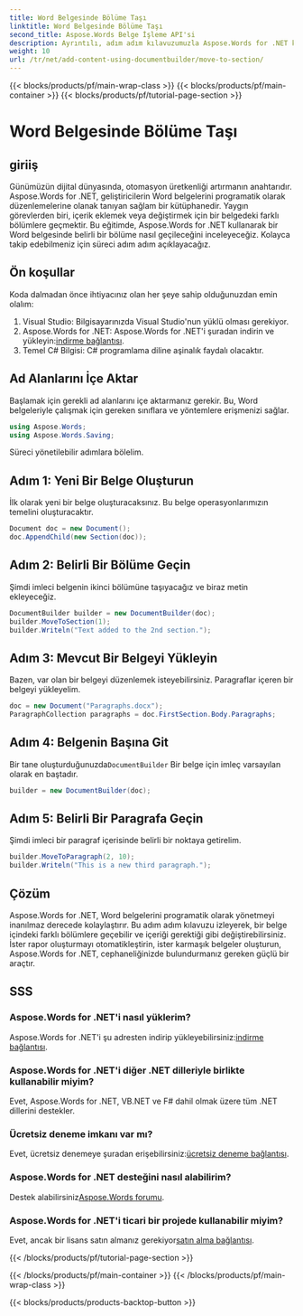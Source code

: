 ```yaml
---
title: Word Belgesinde Bölüme Taşı
linktitle: Word Belgesinde Bölüme Taşı
second_title: Aspose.Words Belge İşleme API'si
description: Ayrıntılı, adım adım kılavuzumuzla Aspose.Words for .NET kullanarak Word belgelerindeki farklı bölümlere nasıl taşınacağınızı öğrenin.
weight: 10
url: /tr/net/add-content-using-documentbuilder/move-to-section/
---
```


{{< blocks/products/pf/main-wrap-class >}}
{{< blocks/products/pf/main-container >}}
{{< blocks/products/pf/tutorial-page-section >}}

# Word Belgesinde Bölüme Taşı

## giriiş

Günümüzün dijital dünyasında, otomasyon üretkenliği artırmanın anahtarıdır. Aspose.Words for .NET, geliştiricilerin Word belgelerini programatik olarak düzenlemelerine olanak tanıyan sağlam bir kütüphanedir. Yaygın görevlerden biri, içerik eklemek veya değiştirmek için bir belgedeki farklı bölümlere geçmektir. Bu eğitimde, Aspose.Words for .NET kullanarak bir Word belgesinde belirli bir bölüme nasıl geçileceğini inceleyeceğiz. Kolayca takip edebilmeniz için süreci adım adım açıklayacağız.

## Ön koşullar

Koda dalmadan önce ihtiyacınız olan her şeye sahip olduğunuzdan emin olalım:

1. Visual Studio: Bilgisayarınızda Visual Studio'nun yüklü olması gerekiyor.
2.  Aspose.Words for .NET: Aspose.Words for .NET'i şuradan indirin ve yükleyin:[indirme bağlantısı](https://releases.aspose.com/words/net/).
3. Temel C# Bilgisi: C# programlama diline aşinalık faydalı olacaktır.

## Ad Alanlarını İçe Aktar

Başlamak için gerekli ad alanlarını içe aktarmanız gerekir. Bu, Word belgeleriyle çalışmak için gereken sınıflara ve yöntemlere erişmenizi sağlar.

```csharp
using Aspose.Words;
using Aspose.Words.Saving;
```

Süreci yönetilebilir adımlara bölelim.

## Adım 1: Yeni Bir Belge Oluşturun

İlk olarak yeni bir belge oluşturacaksınız. Bu belge operasyonlarımızın temelini oluşturacaktır.

```csharp
Document doc = new Document();
doc.AppendChild(new Section(doc));
```

## Adım 2: Belirli Bir Bölüme Geçin

Şimdi imleci belgenin ikinci bölümüne taşıyacağız ve biraz metin ekleyeceğiz.

```csharp
DocumentBuilder builder = new DocumentBuilder(doc);
builder.MoveToSection(1);
builder.Writeln("Text added to the 2nd section.");
```

## Adım 3: Mevcut Bir Belgeyi Yükleyin

Bazen, var olan bir belgeyi düzenlemek isteyebilirsiniz. Paragraflar içeren bir belgeyi yükleyelim.

```csharp
doc = new Document("Paragraphs.docx");
ParagraphCollection paragraphs = doc.FirstSection.Body.Paragraphs;
```

## Adım 4: Belgenin Başına Git

Bir tane oluşturduğunuzda`DocumentBuilder` Bir belge için imleç varsayılan olarak en baştadır.

```csharp
builder = new DocumentBuilder(doc);
```

## Adım 5: Belirli Bir Paragrafa Geçin

Şimdi imleci bir paragraf içerisinde belirli bir noktaya getirelim.

```csharp
builder.MoveToParagraph(2, 10);
builder.Writeln("This is a new third paragraph.");
```

## Çözüm

Aspose.Words for .NET, Word belgelerini programatik olarak yönetmeyi inanılmaz derecede kolaylaştırır. Bu adım adım kılavuzu izleyerek, bir belge içindeki farklı bölümlere geçebilir ve içeriği gerektiği gibi değiştirebilirsiniz. İster rapor oluşturmayı otomatikleştirin, ister karmaşık belgeler oluşturun, Aspose.Words for .NET, cephaneliğinizde bulundurmanız gereken güçlü bir araçtır.

## SSS

### Aspose.Words for .NET'i nasıl yüklerim?
 Aspose.Words for .NET'i şu adresten indirip yükleyebilirsiniz:[indirme bağlantısı](https://releases.aspose.com/words/net/).

### Aspose.Words for .NET'i diğer .NET dilleriyle birlikte kullanabilir miyim?
Evet, Aspose.Words for .NET, VB.NET ve F# dahil olmak üzere tüm .NET dillerini destekler.

### Ücretsiz deneme imkanı var mı?
 Evet, ücretsiz denemeye şuradan erişebilirsiniz:[ücretsiz deneme bağlantısı](https://releases.aspose.com/).

### Aspose.Words for .NET desteğini nasıl alabilirim?
 Destek alabilirsiniz[Aspose.Words forumu](https://forum.aspose.com/c/words/8).

### Aspose.Words for .NET'i ticari bir projede kullanabilir miyim?
 Evet, ancak bir lisans satın almanız gerekiyor[satın alma bağlantısı](https://purchase.aspose.com/buy).

{{< /blocks/products/pf/tutorial-page-section >}}

{{< /blocks/products/pf/main-container >}}
{{< /blocks/products/pf/main-wrap-class >}}

{{< blocks/products/products-backtop-button >}}
